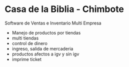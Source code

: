 # Casa de la Biblia  - Chimbote
Software de Ventas e Inventario Multi Empresa
- Manejo de productos por tiendas
- multi tiendas
- control de dinero
- ingreso, salida de mercaderia
- productos afectos a igv y sin igv
- imprime ticket 

